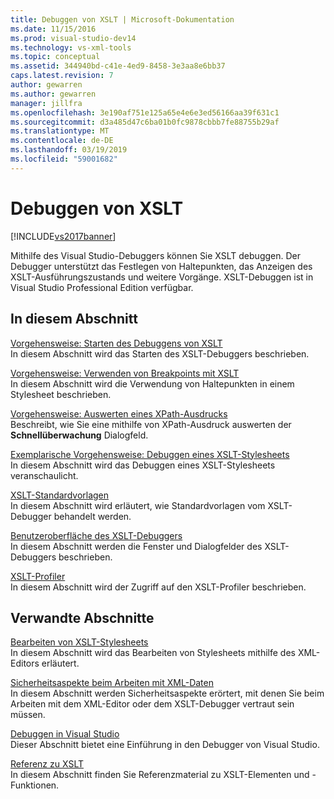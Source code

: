 ```yaml
---
title: Debuggen von XSLT | Microsoft-Dokumentation
ms.date: 11/15/2016
ms.prod: visual-studio-dev14
ms.technology: vs-xml-tools
ms.topic: conceptual
ms.assetid: 344940bd-c41e-4ed9-8458-3e3aa8e6bb37
caps.latest.revision: 7
author: gewarren
ms.author: gewarren
manager: jillfra
ms.openlocfilehash: 3e190af751e125a65e4e6e3ed56166aa39f631c1
ms.sourcegitcommit: d3a485d47c6ba01b0fc9878cbbb7fe88755b29af
ms.translationtype: MT
ms.contentlocale: de-DE
ms.lasthandoff: 03/19/2019
ms.locfileid: "59001682"
---
```

# <a name="debug-xslt"></a>Debuggen von XSLT
[!INCLUDE[vs2017banner](../includes/vs2017banner.md)]

Mithilfe des Visual Studio-Debuggers können Sie XSLT debuggen. Der Debugger unterstützt das Festlegen von Haltepunkten, das Anzeigen des XSLT-Ausführungszustands und weitere Vorgänge. XSLT-Debuggen ist in Visual Studio Professional Edition verfügbar.  
  
## <a name="in-this-section"></a>In diesem Abschnitt
  
 [Vorgehensweise: Starten des Debuggens von XSLT](../xml-tools/how-to-start-debugging-xslt.md)  
 In diesem Abschnitt wird das Starten des XSLT-Debuggers beschrieben.  
  
 [Vorgehensweise: Verwenden von Breakpoints mit XSLT](../xml-tools/how-to-use-breakpoints-with-xslt.md)  
 In diesem Abschnitt wird die Verwendung von Haltepunkten in einem Stylesheet beschrieben.  
  
 [Vorgehensweise: Auswerten eines XPath-Ausdrucks](../xml-tools/how-to-evaluate-an-xpath-expression.md)  
 Beschreibt, wie Sie eine mithilfe von XPath-Ausdruck auswerten der **Schnellüberwachung** Dialogfeld.  
  
 [Exemplarische Vorgehensweise: Debuggen eines XSLT-Stylesheets](../xml-tools/walkthrough-debug-an-xslt-style-sheet.md)  
 In diesem Abschnitt wird das Debuggen eines XSLT-Stylesheets veranschaulicht.  
  
 [XSLT-Standardvorlagen](../xml-tools/xslt-default-templates.md)  
 In diesem Abschnitt wird erläutert, wie Standardvorlagen vom XSLT-Debugger behandelt werden.  
  
 [Benutzeroberfläche des XSLT-Debuggers](../xml-tools/debugger-user-interface-xslt.md)  
 In diesem Abschnitt werden die Fenster und Dialogfelder des XSLT-Debuggers beschrieben.  
  
 [XSLT-Profiler](../xml-tools/xslt-profiler.md)  
 In diesem Abschnitt wird der Zugriff auf den XSLT-Profiler beschrieben.  
  
## <a name="related-sections"></a>Verwandte Abschnitte  
 [Bearbeiten von XSLT-Stylesheets](../xml-tools/editing-xslt-style-sheets.md)  
 In diesem Abschnitt wird das Bearbeiten von Stylesheets mithilfe des XML-Editors erläutert.  
  
 [Sicherheitsaspekte beim Arbeiten mit XML-Daten](../xml-tools/security-considerations-when-working-with-xml-data.md)  
 In diesem Abschnitt werden Sicherheitsaspekte erörtert, mit denen Sie beim Arbeiten mit dem XML-Editor oder dem XSLT-Debugger vertraut sein müssen.  
  
 [Debuggen in Visual Studio](../debugger/debugging-in-visual-studio.md)  
 Dieser Abschnitt bietet eine Einführung in den Debugger von Visual Studio.  
  
 [Referenz zu XSLT](http://msdn.microsoft.com/678bcd68-cbbb-4be5-9dd2-40f94488a1cf)  
 In diesem Abschnitt finden Sie Referenzmaterial zu XSLT-Elementen und -Funktionen.
